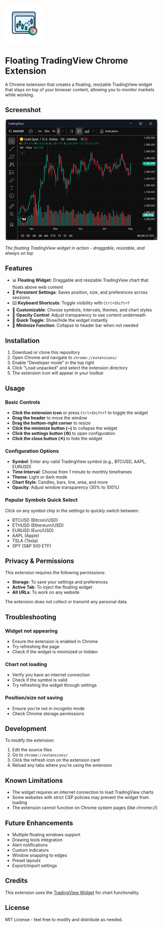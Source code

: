![Extension Icon](icons/icon128.png)

# Floating TradingView Chrome Extension

A Chrome extension that creates a floating, resizable TradingView widget that stays on top of your browser content, allowing you to monitor markets while working.

## Screenshot

![Extension Screenshot](screenshot.png)

_The floating TradingView widget in action - draggable, resizable, and always on top_

## Features

- 📊 **Floating Widget**: Draggable and resizable TradingView chart that floats above web content
- 💾 **Persistent Settings**: Saves position, size, and preferences across sessions
- ⌨️ **Keyboard Shortcuts**: Toggle visibility with `Ctrl+Shift+T`
- 🎨 **Customizable**: Choose symbols, intervals, themes, and chart styles
- 👻 **Opacity Control**: Adjust transparency to see content underneath
- 🔄 **Quick Toggle**: Show/hide the widget instantly
- 📱 **Minimize Function**: Collapse to header bar when not needed

## Installation

1. Download or clone this repository
2. Open Chrome and navigate to `chrome://extensions/`
3. Enable "Developer mode" in the top right
4. Click "Load unpacked" and select the extension directory
5. The extension icon will appear in your toolbar

## Usage

### Basic Controls

- **Click the extension icon** or press `Ctrl+Shift+T` to toggle the widget
- **Drag the header** to move the window
- **Drag the bottom-right corner** to resize
- **Click the minimize button (−)** to collapse the widget
- **Click the settings button (⚙)** to open configuration
- **Click the close button (✕)** to hide the widget

### Configuration Options

- **Symbol**: Enter any valid TradingView symbol (e.g., BTCUSD, AAPL, EURUSD)
- **Time Interval**: Choose from 1 minute to monthly timeframes
- **Theme**: Light or dark mode
- **Chart Style**: Candles, bars, line, area, and more
- **Opacity**: Adjust window transparency (30% to 100%)

### Popular Symbols Quick Select

Click on any symbol chip in the settings to quickly switch between:

- BTCUSD (Bitcoin/USD)
- ETHUSD (Ethereum/USD)
- EURUSD (Euro/USD)
- AAPL (Apple)
- TSLA (Tesla)
- SPY (S&P 500 ETF)

## Privacy & Permissions

This extension requires the following permissions:

- **Storage**: To save your settings and preferences
- **Active Tab**: To inject the floating widget
- **All URLs**: To work on any website

The extension does not collect or transmit any personal data.

## Troubleshooting

### Widget not appearing

- Ensure the extension is enabled in Chrome
- Try refreshing the page
- Check if the widget is minimized or hidden

### Chart not loading

- Verify you have an internet connection
- Check if the symbol is valid
- Try refreshing the widget through settings

### Position/size not saving

- Ensure you're not in incognito mode
- Check Chrome storage permissions

## Development

To modify the extension:

1. Edit the source files
2. Go to `chrome://extensions/`
3. Click the refresh icon on the extension card
4. Reload any tabs where you're using the extension

## Known Limitations

- The widget requires an internet connection to load TradingView charts
- Some websites with strict CSP policies may prevent the widget from loading
- The extension cannot function on Chrome system pages (like chrome://)

## Future Enhancements

- Multiple floating windows support
- Drawing tools integration
- Alert notifications
- Custom indicators
- Window snapping to edges
- Preset layouts
- Export/import settings

## Credits

This extension uses the [TradingView Widget](https://www.tradingview.com/widget/) for chart functionality.

## License

MIT License - feel free to modify and distribute as needed.
